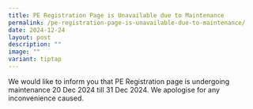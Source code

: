 ```yaml
---
title: PE Registration Page is Unavailable due to Maintenance
permalink: /pe-registration-page-is-unavailable-due-to-maintenance/
date: 2024-12-24
layout: post
description: ""
image: ""
variant: tiptap
---
```

<p>We would like to inform you that PE Registration page is undergoing maintenance
20 Dec 2024 till 31 Dec 2024. We apologise for any inconvenience caused.</p>